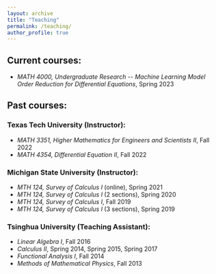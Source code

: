 ```yaml
---
layout: archive
title: "Teaching"
permalink: /teaching/
author_profile: true
---
```


## Current courses:
- *MATH 4000, Undergraduate Research -- Machine Learning Model Order Reduction for Differential Equations*, Spring 2023

## Past courses:

### Texas Tech University (Instructor):
- *MATH 3351, Higher Mathematics for Engineers and Scientists II*, Fall 2022
- *MATH 4354, Differential Equation II*, Fall 2022

### Michigan State University (Instructor):
- *MTH 124, Survey of Calculus I* (online), Spring 2021
- *MTH 124, Survey of Calculus I* (2 sections), Spring 2020
- *MTH 124, Survey of Calculus I*, Fall 2019
- *MTH 124, Survey of Calculus I* (3 sections), Spring 2019


### Tsinghua University (Teaching Assistant):
- *Linear Algebra I*, Fall 2016
- *Calculus II*, Spring 2014, Spring 2015, Spring 2017
- *Functional Analysis I*, Fall 2014
- *Methods of Mathematical Physics*, Fall 2013
